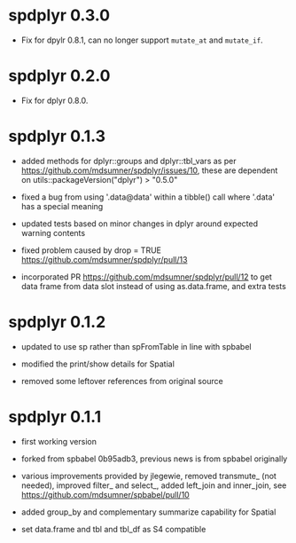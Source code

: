 # spdplyr 0.3.0

* Fix for dpylr 0.8.1, can no longer support `mutate_at` and `mutate_if`. 

# spdplyr 0.2.0

* Fix for dplyr 0.8.0. 

# spdplyr 0.1.3

* added methods for dplyr::groups and dplyr::tbl_vars as per https://github.com/mdsumner/spdplyr/issues/10, these
  are dependent on utils::packageVersion("dplyr") > "0.5.0"

* fixed a bug from using '.data@data' within a tibble() call where '.data' has a special meaning

* updated tests based on minor changes in dplyr around expected warning contents

* fixed problem caused by drop = TRUE https://github.com/mdsumner/spdplyr/pull/13

* incorporated PR  https://github.com/mdsumner/spdplyr/pull/12 to get data frame from data slot instead 
  of using as.data.frame, and extra tests
  

# spdplyr 0.1.2

* updated to use sp rather than spFromTable in line with spbabel

* modified the print/show details for Spatial 

* removed some leftover references from original source

# spdplyr 0.1.1

* first working version 

* forked from spbabel 0b95adb3, previous news is from spbabel originally

* various improvements provided by jlegewie, removed transmute_ (not needed), improved filter_ and select_, added left_join and inner_join, see https://github.com/mdsumner/spbabel/pull/10

* added group_by and complementary summarize capability for Spatial 

* set data.frame and tbl and tbl_df as S4 compatible

